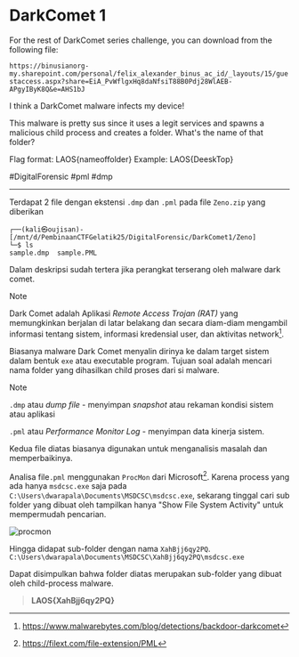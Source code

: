 # DarkComet 1
For the rest of DarkComet series challenge, you can download from the following file: 

`https://binusianorg-my.sharepoint.com/personal/felix_alexander_binus_ac_id/_layouts/15/guestaccess.aspx?share=EiA_PvWflgxHq8daNfsiT88B0Pdj28WlAEB-APgyIByK8Q&e=AHS1bJ`

I think a DarkComet malware infects my device!

This malware is pretty sus since it uses a legit services and spawns a malicious child process and creates a folder. What's the name of that folder?

Flag format: LAOS{nameoffolder}
Example: LAOS{DeeskTop}

#DigitalForensic #pml #dmp
___
Terdapat 2 file dengan ekstensi `.dmp` dan `.pml` pada file `Zeno.zip` yang diberikan
```
┌──(kali㉿oujisan)-[/mnt/d/PembinaanCTFGelatik25/DigitalForensic/DarkComet1/Zeno]
└─$ ls
sample.dmp  sample.PML
```

Dalam deskripsi sudah tertera jika perangkat terserang oleh malware dark comet.
>[!NOTE]
>Dark Comet adalah Aplikasi *Remote Access Trojan (RAT)* yang memungkinkan berjalan di latar belakang dan secara diam-diam mengambil informasi tentang sistem, informasi kredensial user, dan aktivitas network[^1].

Biasanya malware Dark Comet menyalin dirinya ke dalam target sistem dalam bentuk `exe` atau executable program. Tujuan soal adalah mencari nama folder yang dihasilkan child proses dari si malware.
> [!NOTE]
> `.dmp` atau *dump file* - menyimpan *snapshot* atau rekaman kondisi sistem atau aplikasi
> 
> `.pml` atau *Performance Monitor Log*  - menyimpan data kinerja sistem.
> 
> Kedua file diatas biasanya digunakan untuk menganalisis masalah dan memperbaikinya.

Analisa file`.pml` menggunakan `ProcMon` dari Microsoft[^3]. Karena process yang ada hanya `msdcsc.exe` saja pada `C:\Users\dwarapala\Documents\MSDCSC\msdcsc.exe`, sekarang tinggal cari sub folder yang dibuat oleh tampilkan hanya "Show File System Activity" untuk mempermudah pencarian.

![procmon](/img/procmon.png)

Hingga didapat sub-folder dengan nama `XahBjj6qy2PQ`.
`C:\Users\dwarapala\Documents\MSDCSC\XahBjj6qy2PQ\msdcsc.exe`

Dapat disimpulkan bahwa folder diatas merupakan sub-folder yang dibuat oleh child-process malware.

> **LAOS{XahBjj6qy2PQ}**

[^1]: https://www.malwarebytes.com/blog/detections/backdoor-darkcomet
[^3]: https://filext.com/file-extension/PML
